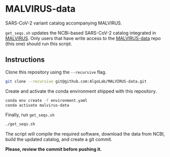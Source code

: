 # MALVIRUS-data
SARS-CoV-2 variant catalog accompanying MALVIRUS.

`get_seqs.sh` updates the NCBI-based SARS-CoV-2 catalog integrated in [MALVIRUS](https://github.com/algolab/malvirus).
Only users that have write access to the [MALVIRUS-data](https://github.com/AlgoLab/MALVIRUS-data) repo (this one) should run this script.

## Instructions

Clone this repository using the `--recursive` flag.

```bash
git clone --recursive git@github.com:AlgoLab/MALVIRUS-data.git
```

Create and activate the conda environment shipped with this repository.

```bash
conda env create -f environment.yaml
conda activate malvirus-data
```

Finally, run `get_seqs.sh`

```bash
./get_seqs.sh
```

The script will compile the required software, download the data from NCBI, build the updated catalog, and create a git commit.

**Please, review the commit before pushing it.**
